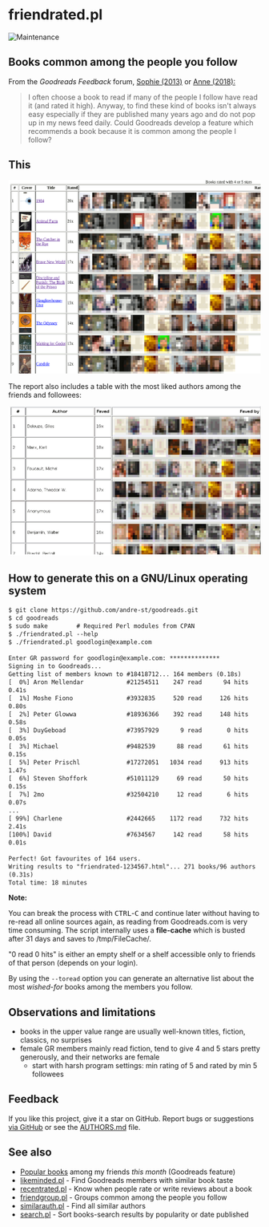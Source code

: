 # friendrated.pl

![Maintenance](https://img.shields.io/maintenance/yes/2019.svg)


## Books common among the people you follow

From the _Goodreads Feedback_ forum, [Sophie (2013)](https://www.goodreads.com/topic/show/1573755-most-popular-books-among-friends?page=1) or [Anne (2018):](https://www.goodreads.com/topic/show/19320371-recommendations)
> I often choose a book to read if many of the people I follow have read it
> (and rated it high). Anyway, to find these kind of books isn't always easy
> especially if they are published many years ago and do not pop up in my news
> feed daily.
> Could Goodreads develop a feature which recommends a book because it is
> common among the people I follow?


## This

![Screenshot](img/friendrated2.png?raw=true "Screenshot")

The report also includes a table with the most liked authors among the friends and followees:

![Screenshot](img/friendrated3.png?raw=true "Screenshot")


## How to generate this on a GNU/Linux operating system

```console
$ git clone https://github.com/andre-st/goodreads.git
$ cd goodreads
$ sudo make        # Required Perl modules from CPAN
$ ./friendrated.pl --help
$ ./friendrated.pl goodlogin@example.com

Enter GR password for goodlogin@example.com: **************
Signing in to Goodreads...
Getting list of members known to #18418712... 164 members (0.18s)
[  0%] Aron Mellendar            #21254511    247 read      94 hits     0.41s
[  1%] Moshe Fiono               #3932835     520 read     126 hits     0.80s
[  2%] Peter Glowwa              #18936366    392 read     148 hits     0.58s
[  3%] DuyGeboad                 #73957929      9 read       0 hits     0.05s
[  3%] Michael                   #9482539      88 read      61 hits     0.15s
[  5%] Peter Prischl             #17272051   1034 read     913 hits     1.47s
[  6%] Steven Shoffork           #51011129     69 read      50 hits     0.15s
[  7%] 2mo                       #32504210     12 read       6 hits     0.07s
...
[ 99%] Charlene                  #2442665    1172 read     732 hits     2.41s
[100%] David                     #7634567     142 read      58 hits     0.01s

Perfect! Got favourites of 164 users.
Writing results to "friendrated-1234567.html"... 271 books/96 authors (0.31s)
Total time: 18 minutes
```

**Note:**

You can break the process with <kbd>CTRL</kbd>-<kbd>C</kbd> and continue later
without having to re-read all online sources again, as reading from
Goodreads.com is very time consuming.  The script internally uses a
**file-cache** which is busted after 31 days and saves to /tmp/FileCache/.

"0 read 0 hits" is either an empty shelf or a shelf accessible only to friends
of that person (depends on your login).

By using the `--toread` option you can generate an alternative list about the 
most _wished-for_ books among the members you follow.


## Observations and limitations

- books in the upper value range are usually well-known titles, fiction, classics, no surprises
- female GR members mainly read fiction, tend to give 4 and 5 stars pretty generously, and their networks are female
  - start with harsh program settings: min rating of 5 and rated by min 5 followees


## Feedback

If you like this project, give it a star on GitHub.
Report bugs or suggestions [via GitHub](https://github.com/andre-st/goodreads/issues) 
or see the [AUTHORS.md](AUTHORS.md) file.


## See also

- [Popular books](https://www.goodreads.com/friend/popular_books) among my friends _this month_ (Goodreads feature)
- [likeminded.pl](likeminded.md)   - Find Goodreads members with similar book taste
- [recentrated.pl](recentrated.md) - Know when people rate or write reviews about a book
- [friendgroup.pl](friendgroup.md) - Groups common among the people you follow
- [similarauth.pl](similarauth.md) - Find all similar authors
- [search.pl](search.md)           - Sort books-search results by popularity or date published

